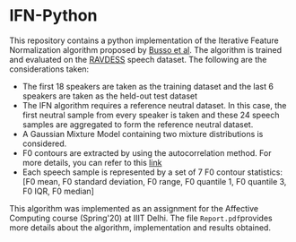 # IFN-Python
This repository contains a python implementation of the Iterative Feature Normalization algorithm proposed by [Busso et al](https://ieeexplore.ieee.org/document/5947652). The algorithm is trained and evaluated on the [RAVDESS](https://zenodo.org/record/1188976#.XoONI5IzYx9) speech dataset. The following are the considerations taken:

- The first 18 speakers are taken as the training dataset and the last 6 speakers are taken as the held-out test dataset
- The IFN algorithm requires a reference neutral dataset. In this case, the first neutral sample from every speaker is taken and these 24 speech samples are aggregated to form the reference neutral dataset.
- A Gaussian Mixture Model containing two mixture distributions is considered.
- F0 contours are extracted by using the autocorrelation method. For more details, you can refer to this [link](https://gist.github.com/endolith/255291)
- Each speech sample is represented by a set of 7 F0 contour statistics: [F0 mean, F0 standard deviation, F0 range, F0 quantile 1, F0 quantile 3, F0 IQR, F0 median]

This algorithm was implemented as an assignment for the Affective Computing course (Spring'20) at IIIT Delhi. The file `Report.pdf`provides more details about the algorithm, implementation and results obtained.
